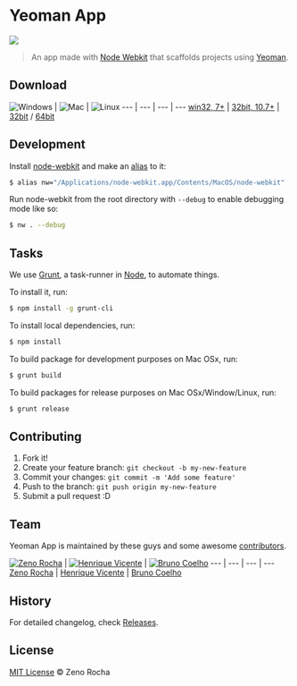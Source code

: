 # Yeoman App

<!-- [![Build Status](https://secure.travis-ci.org/zenorocha/yeoman-app.png?branch=master)](https://travis-ci.org/zenorocha/yeoman-app) [![NPM version](https://badge.fury.io/js/yeoman-app.png)](http://badge.fury.io/js/yeoman-app) [![Dependency Status](https://david-dm.org/zenorocha/yeoman-app.png)](https://david-dm.org/zenorocha/yeoman-app) -->

![](http://f.cl.ly/items/0I1t1S1e0v3s1u421y1X/Screen%20Shot%202014-03-29%20at%208.07.06%20PM.png)

> An app made with [Node Webkit](https://github.com/rogerwang/node-webkit) that scaffolds projects using [Yeoman](https://github.com/yeoman/yeoman).

## Download

![Windows](http://f.cl.ly/items/1H0O3m1s0c0Q3E302c0e/win.png) | ![Mac](http://f.cl.ly/items/303x3T0l1g40333z0H0x/mac.png) | ![Linux](http://f.cl.ly/items/3d1o293v402R1z0G2o3g/lin.png)
--- | --- | --- | ---
[win32, 7+](#) | [32bit, 10.7+](#) | [32bit](#) / [64bit](#)

## Development

Install [node-webkit](https://github.com/rogerwang/node-webkit) and make an [alias](https://github.com/rogerwang/node-webkit/wiki/How-to-run-apps) to it:

```sh
$ alias nw="/Applications/node-webkit.app/Contents/MacOS/node-webkit"
```

Run node-webkit from the root directory with `--debug` to enable debugging mode like so:

```sh
$ nw . --debug
```

## Tasks

We use [Grunt](http://gruntjs.com/), a task-runner in [Node](http://nodejs.org/), to automate things.

To install it, run:

```sh
$ npm install -g grunt-cli
```

To install local dependencies, run:

```sh
$ npm install
```

To build package for development purposes on Mac OSx, run:

```sh
$ grunt build
```

To build packages for release purposes on Mac OSx/Window/Linux, run:

```sh
$ grunt release
```

## Contributing

1. Fork it!
2. Create your feature branch: `git checkout -b my-new-feature`
3. Commit your changes: `git commit -m 'Add some feature'`
4. Push to the branch: `git push origin my-new-feature`
5. Submit a pull request :D

## Team

Yeoman App is maintained by these guys and some awesome [contributors](https://github.com/zenorocha/yeoman-app/graphs/contributors).

[![Zeno Rocha](http://gravatar.com/avatar/e190023b66e2b8aa73a842b106920c93?s=70)](https://github.com/zenorocha/) | [![Henrique Vicente](http://gravatar.com/avatar/5733fd332f2a0da11931e0e73ddfb20d?s=70)](https://github.com/henvic/) | [![Bruno Coelho](http://gravatar.com/avatar/1f90c690b534779560d3bfdb23772915?s=70)](https://github.com/brunocoelho/)
--- | --- | --- | ---
[Zeno Rocha](https://github.com/zenorocha/) | [Henrique Vicente](https://github.com/henvic/) | [Bruno Coelho](https://github.com/brunocoelho/)

## History

For detailed changelog, check [Releases](https://github.com/zenorocha/yeoman-app/releases).

## License

[MIT License](http://zenorocha.mit-license.org/) © Zeno Rocha
